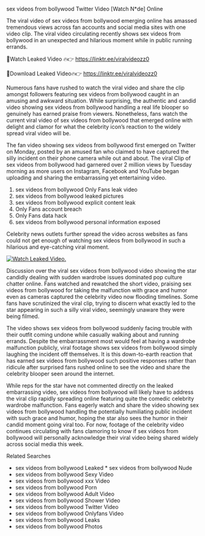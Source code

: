 ﻿sex videos from bollywood Twitter Video [Watch N*de] Online

The viral video of ﻿sex videos from bollywood emerging online has amassed tremendous views across fan accounts and social media sites with one video clip. The viral video circulating recently shows ﻿sex videos from bollywood in an unexpected and hilarious moment while in public running errands. 

🔴Watch Leaked Video 🔥👉  https://linktr.ee/viralvideozz0 

🔴Download Leaked Video🔥👉  https://linktr.ee/viralvideozz0 

Numerous fans have rushed to watch the viral video and share the clip amongst followers featuring ﻿sex videos from bollywood caught in an amusing and awkward situation. While surprising, the authentic and candid video showing ﻿sex videos from bollywood handling a real life blooper so genuinely has earned praise from viewers. Nonetheless, fans watch the current viral video of ﻿sex videos from bollywood that emerged online with delight and clamor for what the celebrity icon’s reaction to the widely spread viral video will be.

The fan video showing ﻿sex videos from bollywood first emerged on Twitter on Monday, posted by an amused fan who claimed to have captured the silly incident on their phone camera while out and about. The viral Clip of ﻿sex videos from bollywood had garnered over 2 million views by Tuesday morning as more users on Instagram, Facebook and YouTube began uploading and sharing the embarrassing yet entertaining video. 

1. ﻿sex videos from bollywood Only Fans leak video
2. ﻿sex videos from bollywood leaked pictures
3. ﻿sex videos from bollywood explicit content leak
4. Only Fans account breach
5. Only Fans data hack
6. ﻿sex videos from bollywood personal information exposed

Celebrity news outlets further spread the video across websites as fans could not get enough of watching ﻿sex videos from bollywood in such a hilarious and eye-catching viral moment. 

[![Watch Leaked Video.](https://miro.medium.com/v2/resize:fit:828/format:webp/1*cilzJN44JGOrTw9NJCrNHA.gif "Watch Leaked Video")](https://linktr.ee/viralvideozz0)

Discussion over the viral ﻿sex videos from bollywood video showing the star candidly dealing with sudden wardrobe issues dominated pop culture chatter online. Fans watched and rewatched the short video, praising ﻿sex videos from bollywood for taking the malfunction with grace and humor even as cameras captured the celebrity video now flooding timelines. Some fans have scrutinized the viral clip, trying to discern what exactly led to the star appearing in such a silly viral video, seemingly unaware they were being filmed.

The video shows ﻿sex videos from bollywood suddenly facing trouble with their outfit coming undone while casually walking about and running errands. Despite the embarrassment most would feel at having a wardrobe malfunction publicly, viral footage shows ﻿sex videos from bollywood simply laughing the incident off themselves. It is this down-to-earth reaction that has earned ﻿sex videos from bollywood such positive responses rather than ridicule after surprised fans rushed online to see the video and share the celebrity blooper seen around the internet.  

While reps for the star have not commented directly on the leaked embarrassing video, ﻿sex videos from bollywood will likely have to address the viral clip rapidly spreading online featuring quite the comedic celebrity wardrobe malfunction. Fans eagerly watch and share the video showing ﻿sex videos from bollywood handling the potentially humiliating public incident with such grace and humor, hoping the star also sees the humor in their candid moment going viral too. For now, footage of the celebrity video continues circulating with fans clamoring to know if ﻿sex videos from bollywood will personally acknowledge their viral video being shared widely across social media this week.

Related Searches
* ﻿sex videos from bollywood Leaked
﻿* sex videos from bollywood Nude
* ﻿sex videos from bollywood Sexy Video
* ﻿sex videos from bollywood xxx Video
* ﻿sex videos from bollywood Porn
* ﻿sex videos from bollywood Adult Video
* ﻿sex videos from bollywood Shower Video
* ﻿sex videos from bollywood Twitter Video
* ﻿sex videos from bollywood Onlyfans Video
* ﻿sex videos from bollywood Leaks
* ﻿sex videos from bollywood Photos